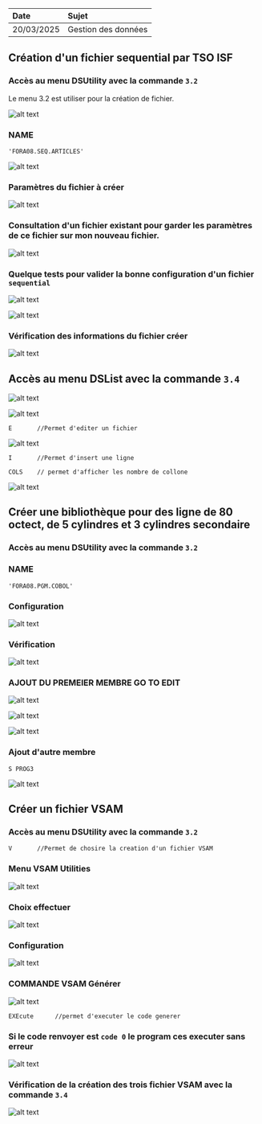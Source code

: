  Date | Sujet
:---|:---
 20/03/2025 | Gestion des données


## Création d'un fichier sequential par TSO ISF

### Accès au menu DSUtility avec la commande ``3.2``

Le menu 3.2 est utiliser pour la création de fichier.

![alt text](images2/image-1.png)

### NAME
```
'FORA08.SEQ.ARTICLES'
```
![alt text](images2/image-3.png)

### Paramètres du fichier à créer

![alt text](images2/image-4.png)

### Consultation d'un fichier existant pour garder les paramètres de ce fichier sur mon nouveau fichier.

![alt text](images2/image-5.png)

### Quelque tests pour valider la bonne configuration d'un fichier ``sequential``

![alt text](images2/image-6.png)

![alt text](images2/image-7.png)

### Vérification des informations du fichier créer
![alt text](images2/image-9.png)

## Accès au menu DSList avec la commande ``3.4``

![alt text](images2/image-10.png)

![alt text](images2/image-11.png)

```
E       //Permet d'editer un fichier
```

![alt text](images2/image-12.png)

```
I       //Permet d'insert une ligne
```

```
COLS    // permet d'afficher les nombre de collone
```
![alt text](images2/image-14.png)

## Créer une bibliothèque pour des ligne de 80 octect, de 5 cylindres et 3 cylindres secondaire

### Accès au menu DSUtility avec la commande ``3.2``

### NAME
```
'FORA08.PGM.COBOL'
```

### Configuration

![alt text](images2/image-15.png)

### Vérification

![alt text](images2/image-16.png)

### AJOUT DU PREMEIER MEMBRE GO TO EDIT

![alt text](images2/image-17.png)

![alt text](images2/image-18.png)

![alt text](images2/image-19.png)

### Ajout d'autre membre

```
S PROG3
```
![alt text](images2/image-21.png)

## Créer un fichier VSAM 

### Accès au menu DSUtility avec la commande ``3.2``

```
V       //Permet de chosire la creation d'un fichier VSAM 
```
### Menu VSAM Utilities 
![alt text](images2/image-22.png)

### Choix effectuer
![alt text](images2/image-23.png)

### Configuration

![alt text](images2/image-24.png)

### COMMANDE VSAM Générer

![alt text](images2/image-25.png)

```
EXEcute      //permet d'executer le code generer 
```
### Si le code renvoyer est ``code 0`` le program ces executer sans erreur
![alt text](images2/image-26.png) 


### Vérification de la création des trois fichier VSAM avec la commande ``3.4``

![alt text](images2/image-28.png)
